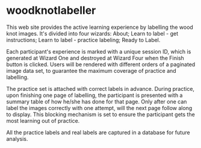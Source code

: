 ﻿# woodknotlabeller

This web site provides the active learning experience by labelling the wood knot images. It's divided into four wizards: About; Learn to label - get instructions; Learn to label - practice labeling; Ready to Label.

Each participant's experience is marked with a unique session ID, which is generated at Wizard One and destroyed at Wizard Four when the Finish button is clicked. Users will be rendered with different orders of a paginated image data set, to guarantee the maximum coverage of practice and labelling.

The practice set is attached with correct labels in advance. During practice, upon finishing one page of labelling, the participant is presented with a summary table of how he/she has done for that page. Only after one can label the images correctly with one attempt, will the next page follow along to display. This blocking mechanism is set to ensure the participant gets the most learning out of practice.

All the practice labels and real labels are captured in a database for future analysis.


